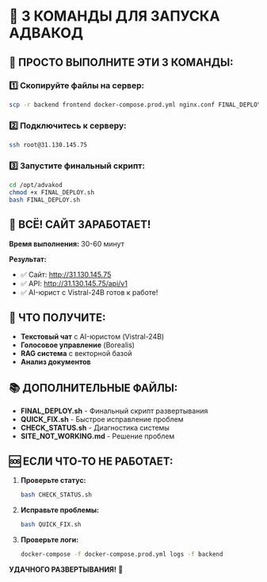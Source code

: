 # 🚀 3 КОМАНДЫ ДЛЯ ЗАПУСКА АДВАКОД

## 🎯 ПРОСТО ВЫПОЛНИТЕ ЭТИ 3 КОМАНДЫ:

### **1️⃣ Скопируйте файлы на сервер:**
```bash
scp -r backend frontend docker-compose.prod.yml nginx.conf FINAL_DEPLOY.sh root@31.130.145.75:/opt/advakod/
```

### **2️⃣ Подключитесь к серверу:**
```bash
ssh root@31.130.145.75
```

### **3️⃣ Запустите финальный скрипт:**
```bash
cd /opt/advakod
chmod +x FINAL_DEPLOY.sh
bash FINAL_DEPLOY.sh
```

## 🎉 ВСЁ! САЙТ ЗАРАБОТАЕТ!

**Время выполнения:** 30-60 минут

**Результат:**
- ✅ Сайт: http://31.130.145.75
- ✅ API: http://31.130.145.75/api/v1
- ✅ AI-юрист с Vistral-24B готов к работе!

## 🤖 ЧТО ПОЛУЧИТЕ:

- **Текстовый чат** с AI-юристом (Vistral-24B)
- **Голосовое управление** (Borealis)
- **RAG система** с векторной базой
- **Анализ документов**

## 📚 ДОПОЛНИТЕЛЬНЫЕ ФАЙЛЫ:

- **FINAL_DEPLOY.sh** - Финальный скрипт развертывания
- **QUICK_FIX.sh** - Быстрое исправление проблем
- **CHECK_STATUS.sh** - Диагностика системы
- **SITE_NOT_WORKING.md** - Решение проблем

## 🆘 ЕСЛИ ЧТО-ТО НЕ РАБОТАЕТ:

1. **Проверьте статус:**
   ```bash
   bash CHECK_STATUS.sh
   ```

2. **Исправьте проблемы:**
   ```bash
   bash QUICK_FIX.sh
   ```

3. **Проверьте логи:**
   ```bash
   docker-compose -f docker-compose.prod.yml logs -f backend
   ```

**УДАЧНОГО РАЗВЕРТЫВАНИЯ!** 🚀